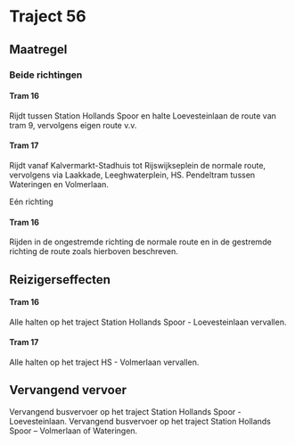# Traject 56
## Maatregel
### Beide richtingen

#### Tram 16
Rijdt tussen Station Hollands Spoor en halte Loevesteinlaan de route van tram 9, vervolgens eigen route v.v.

#### Tram 17
Rijdt vanaf Kalvermarkt-Stadhuis tot Rijswijkseplein de normale route, vervolgens via Laakkade, Leeghwaterplein, HS.
Pendeltram tussen Wateringen en Volmerlaan.

Eén richting

#### Tram 16
Rijden in de ongestremde richting de normale route en in de gestremde richting de route zoals hierboven beschreven.

## Reizigerseffecten

#### Tram 16
Alle halten op het traject Station Hollands Spoor - Loevesteinlaan vervallen.

#### Tram 17
Alle halten op het traject HS - Volmerlaan vervallen.

## Vervangend vervoer
Vervangend busvervoer op het traject Station Hollands Spoor - Loevesteinlaan.
Vervangend busvervoer op het traject Station Hollands Spoor – Volmerlaan of Wateringen.


